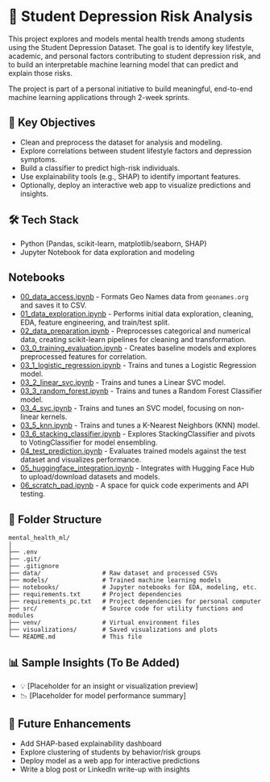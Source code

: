 # 🧠 Student Depression Risk Analysis

This project explores and models mental health trends among students using the Student Depression Dataset. The goal is to identify key lifestyle, academic, and personal factors contributing to student depression risk, and to build an interpretable machine learning model that can predict and explain those risks.

The project is part of a personal initiative to build meaningful, end-to-end machine learning applications through 2-week sprints.

## 🚀 Key Objectives
* Clean and preprocess the dataset for analysis and modeling.
* Explore correlations between student lifestyle factors and depression symptoms.
* Build a classifier to predict high-risk individuals.
* Use explainability tools (e.g., SHAP) to identify important features.
* Optionally, deploy an interactive web app to visualize predictions and insights.

## 🛠 Tech Stack
* Python (Pandas, scikit-learn, matplotlib/seaborn, SHAP)
* Jupyter Notebook for data exploration and modeling

## Notebooks
- [00_data_access.ipynb](./notebooks/00_data_access.ipynb) - Formats Geo Names data from `geonames.org` and saves it to CSV.
- [01_data_exploration.ipynb](./notebooks/01_data_exploration.ipynb) - Performs initial data exploration, cleaning, EDA, feature engineering, and train/test split.
- [02_data_preparation.ipynb](./notebooks/02_data_preparation.ipynb) - Preprocesses categorical and numerical data, creating scikit-learn pipelines for cleaning and transformation.
- [03_0_training_evaluation.ipynb](./notebooks/03_0_training_evaluation.ipynb) - Creates baseline models and explores preprocessed features for correlation.
- [03_1_logistic_regression.ipynb](./notebooks/03_1_logistic_regression.ipynb) - Trains and tunes a Logistic Regression model.
- [03_2_linear_svc.ipynb](./notebooks/03_2_linear_svc.ipynb) - Trains and tunes a Linear SVC model.
- [03_3_random_forest.ipynb](./notebooks/03_3_random_forest.ipynb) - Trains and tunes a Random Forest Classifier model.
- [03_4_svc.ipynb](./notebooks/03_4_svc.ipynb) - Trains and tunes an SVC model, focusing on non-linear kernels.
- [03_5_knn.ipynb](./notebooks/03_5_knn.ipynb) - Trains and tunes a K-Nearest Neighbors (KNN) model.
- [03_6_stacking_classifier.ipynb](./notebooks/03_6_stacking_classifier.ipynb) - Explores StackingClassifier and pivots to VotingClassifier for model ensembling.
- [04_test_prediction.ipynb](./notebooks/04_test_prediction.ipynb) - Evaluates trained models against the test dataset and visualizes performance.
- [05_huggingface_integration.ipynb](./notebooks/05_huggingface_integration.ipynb) - Integrates with Hugging Face Hub to upload/download datasets and models.
- [06_scratch_pad.ipynb](./notebooks/06_scratch_pad.ipynb) - A space for quick code experiments and API testing.

## 📁 Folder Structure

```
mental_health_ml/
│
├── .env
├── .git/
├── .gitignore
├── data/                 # Raw dataset and processed CSVs
├── models/               # Trained machine learning models
├── notebooks/            # Jupyter notebooks for EDA, modeling, etc.
├── requirements.txt      # Project dependencies
├── requirements_pc.txt   # Project dependencies for personal computer
├── src/                  # Source code for utility functions and modules
├── venv/                 # Virtual environment files
├── visualizations/       # Saved visualizations and plots
└── README.md             # This file
```


## 📊 Sample Insights (To Be Added)
* 💡 [Placeholder for an insight or visualization preview]
* 📉 [Placeholder for model performance summary]


## 📌 Future Enhancements
* Add SHAP-based explainability dashboard
* Explore clustering of students by behavior/risk groups
* Deploy model as a web app for interactive predictions
* Write a blog post or LinkedIn write-up with insights

